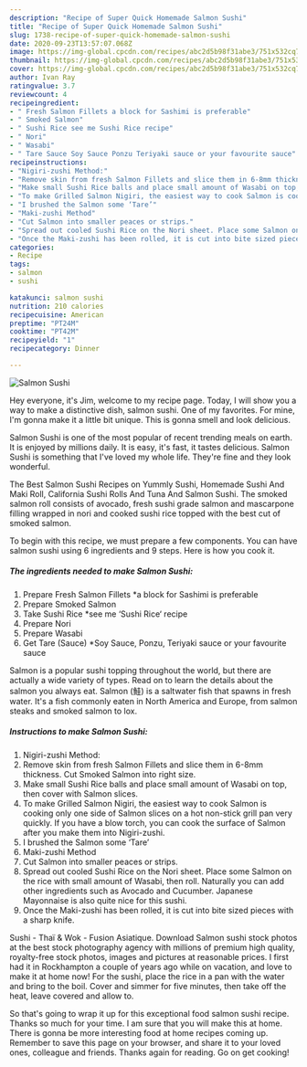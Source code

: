 ```yaml
---
description: "Recipe of Super Quick Homemade Salmon Sushi"
title: "Recipe of Super Quick Homemade Salmon Sushi"
slug: 1738-recipe-of-super-quick-homemade-salmon-sushi
date: 2020-09-23T13:57:07.068Z
image: https://img-global.cpcdn.com/recipes/abc2d5b98f31abe3/751x532cq70/salmon-sushi-recipe-main-photo.jpg
thumbnail: https://img-global.cpcdn.com/recipes/abc2d5b98f31abe3/751x532cq70/salmon-sushi-recipe-main-photo.jpg
cover: https://img-global.cpcdn.com/recipes/abc2d5b98f31abe3/751x532cq70/salmon-sushi-recipe-main-photo.jpg
author: Ivan Ray
ratingvalue: 3.7
reviewcount: 4
recipeingredient:
- " Fresh Salmon Fillets a block for Sashimi is preferable"
- " Smoked Salmon"
- " Sushi Rice see me Sushi Rice recipe"
- " Nori"
- " Wasabi"
- " Tare Sauce Soy Sauce Ponzu Teriyaki sauce or your favourite sauce"
recipeinstructions:
- "Nigiri-zushi Method:"
- "Remove skin from fresh Salmon Fillets and slice them in 6-8mm thickness. Cut Smoked Salmon into right size."
- "Make small Sushi Rice balls and place small amount of Wasabi on top, then cover with Salmon slices."
- "To make Grilled Salmon Nigiri, the easiest way to cook Salmon is cooking only one side of Salmon slices on a hot non-stick grill pan very quickly. If you have a blow torch, you can cook the surface of Salmon after you make them into Nigiri-zushi."
- "I brushed the Salmon some ‘Tare’"
- "Maki-zushi Method"
- "Cut Salmon into smaller peaces or strips."
- "Spread out cooled Sushi Rice on the Nori sheet. Place some Salmon on the rice with small amount of Wasabi, then roll. Naturally you can add other ingredients such as Avocado and Cucumber. Japanese Mayonnaise is also quite nice for this sushi."
- "Once the Maki-zushi has been rolled, it is cut into bite sized pieces with a sharp knife."
categories:
- Recipe
tags:
- salmon
- sushi

katakunci: salmon sushi 
nutrition: 210 calories
recipecuisine: American
preptime: "PT24M"
cooktime: "PT42M"
recipeyield: "1"
recipecategory: Dinner

---
```



![Salmon Sushi](https://img-global.cpcdn.com/recipes/abc2d5b98f31abe3/751x532cq70/salmon-sushi-recipe-main-photo.jpg)

Hey everyone, it's Jim, welcome to my recipe page. Today, I will show you a way to make a distinctive dish, salmon sushi. One of my favorites. For mine, I'm gonna make it a little bit unique. This is gonna smell and look delicious.

Salmon Sushi is one of the most popular of recent trending meals on earth. It is enjoyed by millions daily. It is easy, it's fast, it tastes delicious. Salmon Sushi is something that I've loved my whole life. They're fine and they look wonderful.

The Best Salmon Sushi Recipes on Yummly Sushi, Homemade Sushi And Maki Roll, California Sushi Rolls And Tuna And Salmon Sushi. The smoked salmon roll consists of avocado, fresh sushi grade salmon and mascarpone filling wrapped in nori and cooked sushi rice topped with the best cut of smoked salmon.


To begin with this recipe, we must prepare a few components. You can have salmon sushi using 6 ingredients and 9 steps. Here is how you cook it.

<!--inarticleads1-->

##### The ingredients needed to make Salmon Sushi:

1. Prepare  Fresh Salmon Fillets *a block for Sashimi is preferable
1. Prepare  Smoked Salmon
1. Take  Sushi Rice *see me ‘Sushi Rice‘ recipe
1. Prepare  Nori
1. Prepare  Wasabi
1. Get  Tare (Sauce) *Soy Sauce, Ponzu, Teriyaki sauce or your favourite sauce


Salmon is a popular sushi topping throughout the world, but there are actually a wide variety of types. Read on to learn the details about the salmon you always eat. Salmon (鮭) is a saltwater fish that spawns in fresh water. It&#39;s a fish commonly eaten in North America and Europe, from salmon steaks and smoked salmon to lox. 

<!--inarticleads2-->

##### Instructions to make Salmon Sushi:

1. Nigiri-zushi Method:
1. Remove skin from fresh Salmon Fillets and slice them in 6-8mm thickness. Cut Smoked Salmon into right size.
1. Make small Sushi Rice balls and place small amount of Wasabi on top, then cover with Salmon slices.
1. To make Grilled Salmon Nigiri, the easiest way to cook Salmon is cooking only one side of Salmon slices on a hot non-stick grill pan very quickly. If you have a blow torch, you can cook the surface of Salmon after you make them into Nigiri-zushi.
1. I brushed the Salmon some ‘Tare’
1. Maki-zushi Method
1. Cut Salmon into smaller peaces or strips.
1. Spread out cooled Sushi Rice on the Nori sheet. Place some Salmon on the rice with small amount of Wasabi, then roll. Naturally you can add other ingredients such as Avocado and Cucumber. Japanese Mayonnaise is also quite nice for this sushi.
1. Once the Maki-zushi has been rolled, it is cut into bite sized pieces with a sharp knife.


Sushi - Thaï &amp; Wok - Fusion Asiatique. Download Salmon sushi stock photos at the best stock photography agency with millions of premium high quality, royalty-free stock photos, images and pictures at reasonable prices. I first had it in Rockhampton a couple of years ago while on vacation, and love to make it at home now! For the sushi, place the rice in a pan with the water and bring to the boil. Cover and simmer for five minutes, then take off the heat, leave covered and allow to. 

So that's going to wrap it up for this exceptional food salmon sushi recipe. Thanks so much for your time. I am sure that you will make this at home. There is gonna be more interesting food at home recipes coming up. Remember to save this page on your browser, and share it to your loved ones, colleague and friends. Thanks again for reading. Go on get cooking!
